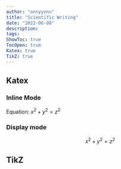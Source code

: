 ```yaml
---
author: "onnyyonn"
title: "Scientific Writing"
date: "2022-06-08"
description:
tags:
ShowToc: true
TocOpen: true
Katex: true
TikZ: true
---
```

## Katex

### Inline Mode

Equation: $x^2 + y^2 = z^2$

### Display mode

$$
x^2 + y^2 = z^2
$$

## TikZ

<script type="text/tikz">
  \begin{tikzpicture}
    \draw (0,0) circle (1in);
  \end{tikzpicture}
</script>

<script type="text/tikz">
  \begin{tikzpicture}[
  roundnode/.style={circle, draw=green!60, fill=green!5, very thick, minimum size=7mm},
  squarednode/.style={rectangle, draw=red!60, fill=red!5, very thick, minimum size=5mm},
  ]
  %Nodes
  \node[squarednode]      (maintopic)                              {2};
  \node[roundnode]        (uppercircle)       [above=of maintopic] {1};
  \node[squarednode]      (rightsquare)       [right=of maintopic] {3};
  \node[roundnode]        (lowercircle)       [below=of maintopic] {4};
  
  %Lines
  \draw[->] (uppercircle.south) -- (maintopic.north);
  \draw[->] (maintopic.east) -- (rightsquare.west);
  \draw[->] (rightsquare.south) .. controls +(down:7mm) and +(right:7mm) .. (lowercircle.east);
  \end{tikzpicture}
</script>


	
